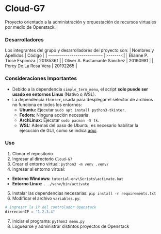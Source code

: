 # Cloud-G7
Proyecto orientado a la administración y orquestación de recursos virtuales por medio de Openstack. 

### Desarrolladores
Los integrantes del grupo y desarrolladores del proyecto son:
| Nombres y Apellidos          |  Código  |
| ---------------------------- |:--------:|
| Elianne P. Ticse Espinoza    | 20185361 |
| Oliver A. Bustamante Sanchez | 20190981 |
| Percy De La Rosa Vera        | 20192265 |

### Consideraciones Importantes
- Debido a la dependencia `simple_term_menu`, el script **solo puede ser usado en entornos Linux** (Nativo o WSL).
- La dependencia `tkinter`, usada para desplegar el selector de archivos no funciona en todos los entornos:
    - **Ubuntu:** Ejecutar `sudo apt install python3-tkinter`.
    - **Fedora:** Ninguna acción necesaria.
    - **ArchLinux:** Ejecutar `sudo pacman -S tk`.
    - **WSL:** Ademaś del paso de Ubuntu, es necesario habilitar la ejecución de GUI, como se indica [aquí](https://learn.microsoft.com/en-us/windows/wsl/tutorials/gui-apps).

### Uso
1. Clonar el repositorio
2. Ingresar al directorio `Cloud-G7`
3. Crear el entorno virtual: `python3 -m venv .venv/`
4. Ingresar al entorno virtual:

- **Entorno Windows:** `tutorial-env\Scripts\activate.bat`
- **Entorno Linux:** `. ./venv/bin/activate`

5. Instalar las dependencias necesarias: `pip install -r requirements.txt`
6. Modificar el archivo `variables.py`:

```python
# Ingresar la IP del controlador Openstack
dirrecionIP = "1.2.3.4"
```

7. Iniciar el programa: `python3 menu.py`
8. Loguearse y administrar distintos proyectos de Openstack